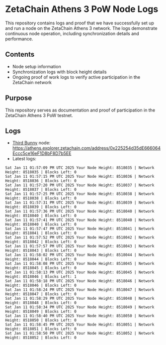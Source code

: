 # ZetaChain Athens 3 PoW Node Logs
This repository contains logs and proof that we have successfully set up and run a node on the ZetaChain Athens 3 network. The logs demonstrate continuous node operation, including synchronization details and performance.

## Contents
- Node setup information
- Synchronization logs with block height details
- Ongoing proof of work logs to verify active participation in the ZetaChain network

## Purpose
This repository serves as documentation and proof of participation in the ZetaChain Athens 3 PoW testnet.

## Logs

- [Third Bunny](https://thirdbunny.xyz/) node: https://athens.explorer.zetachain.com/address/0x225254d35dE666064Eccc5ce16eF1D8bF8D7b5EE
- Latest logs:
```
Sat Jan 11 01:57:09 PM UTC 2025 Your Node Height: 8518035 | Network Height: 8518035 | Blocks Left: 0
Sat Jan 11 01:57:15 PM UTC 2025 Your Node Height: 8518036 | Network Height: 8518036 | Blocks Left: 0
Sat Jan 11 01:57:20 PM UTC 2025 Your Node Height: 8518037 | Network Height: 8518037 | Blocks Left: 0
Sat Jan 11 01:57:25 PM UTC 2025 Your Node Height: 8518038 | Network Height: 8518038 | Blocks Left: 0
Sat Jan 11 01:57:31 PM UTC 2025 Your Node Height: 8518039 | Network Height: 8518039 | Blocks Left: 0
Sat Jan 11 01:57:36 PM UTC 2025 Your Node Height: 8518040 | Network Height: 8518040 | Blocks Left: 0
Sat Jan 11 01:57:41 PM UTC 2025 Your Node Height: 8518040 | Network Height: 8518040 | Blocks Left: 0
Sat Jan 11 01:57:47 PM UTC 2025 Your Node Height: 8518041 | Network Height: 8518041 | Blocks Left: 0
Sat Jan 11 01:57:52 PM UTC 2025 Your Node Height: 8518042 | Network Height: 8518042 | Blocks Left: 0
Sat Jan 11 01:57:57 PM UTC 2025 Your Node Height: 8518043 | Network Height: 8518043 | Blocks Left: 0
Sat Jan 11 01:58:02 PM UTC 2025 Your Node Height: 8518044 | Network Height: 8518044 | Blocks Left: 0
Sat Jan 11 01:58:08 PM UTC 2025 Your Node Height: 8518045 | Network Height: 8518045 | Blocks Left: 0
Sat Jan 11 01:58:13 PM UTC 2025 Your Node Height: 8518045 | Network Height: 8518046 | Blocks Left: 1
Sat Jan 11 01:58:18 PM UTC 2025 Your Node Height: 8518046 | Network Height: 8518046 | Blocks Left: 0
Sat Jan 11 01:58:24 PM UTC 2025 Your Node Height: 8518047 | Network Height: 8518047 | Blocks Left: 0
Sat Jan 11 01:58:29 PM UTC 2025 Your Node Height: 8518048 | Network Height: 8518048 | Blocks Left: 0
Sat Jan 11 01:58:34 PM UTC 2025 Your Node Height: 8518049 | Network Height: 8518049 | Blocks Left: 0
Sat Jan 11 01:58:40 PM UTC 2025 Your Node Height: 8518050 | Network Height: 8518050 | Blocks Left: 0
Sat Jan 11 01:58:45 PM UTC 2025 Your Node Height: 8518051 | Network Height: 8518051 | Blocks Left: 0
Sat Jan 11 01:58:50 PM UTC 2025 Your Node Height: 8518052 | Network Height: 8518052 | Blocks Left: 0
```
